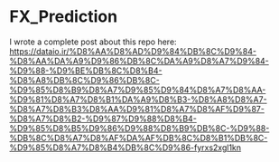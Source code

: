 # FX_Prediction
I wrote a complete post about this repo here:
https://dataio.ir/%D8%AA%D8%AD%D9%84%DB%8C%D9%84-%D8%AA%DA%A9%D9%86%DB%8C%DA%A9%D8%A7%D9%84-%D9%88-%D9%BE%DB%8C%D8%B4-%D8%A8%DB%8C%D9%86%DB%8C-%D9%85%D8%B9%D8%A7%D9%85%D9%84%D8%A7%D8%AA-%D9%81%D8%A7%D8%B1%DA%A9%D8%B3-%D8%A8%D8%A7-%D8%A7%D8%B3%D8%AA%D9%81%D8%A7%D8%AF%D9%87-%D8%A7%D8%B2-%D9%87%D9%88%D8%B4-%D9%85%D8%B5%D9%86%D9%88%D8%B9%DB%8C-%D9%88-%DB%8C%D8%A7%D8%AF%DA%AF%DB%8C%D8%B1%DB%8C-%D9%85%D8%A7%D8%B4%DB%8C%D9%86-fyrxs2xgl1kn
